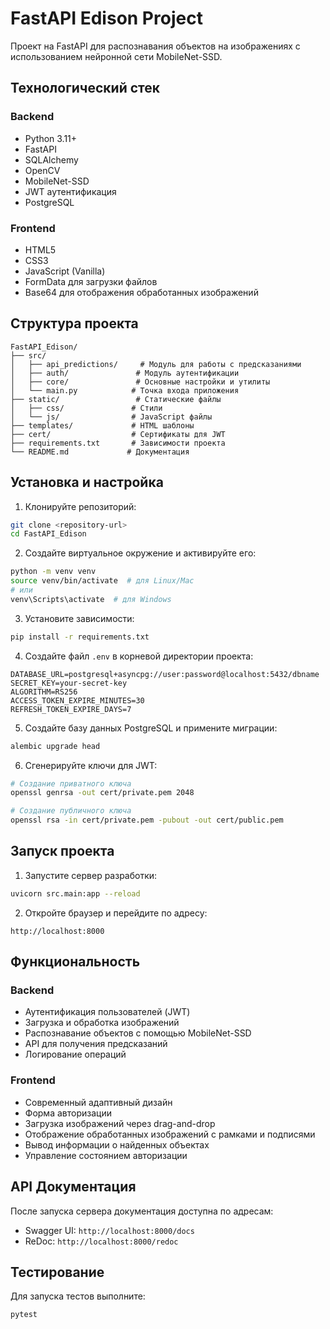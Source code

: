 # FastAPI Edison Project

Проект на FastAPI для распознавания объектов на изображениях с использованием нейронной сети MobileNet-SSD.

## Технологический стек

### Backend
- Python 3.11+
- FastAPI
- SQLAlchemy
- OpenCV
- MobileNet-SSD
- JWT аутентификация
- PostgreSQL

### Frontend
- HTML5
- CSS3
- JavaScript (Vanilla)
- FormData для загрузки файлов
- Base64 для отображения обработанных изображений

## Структура проекта

```
FastAPI_Edison/
├── src/
│   ├── api_predictions/     # Модуль для работы с предсказаниями
│   ├── auth/               # Модуль аутентификации
│   ├── core/               # Основные настройки и утилиты
│   └── main.py            # Точка входа приложения
├── static/                 # Статические файлы
│   ├── css/               # Стили
│   └── js/                # JavaScript файлы
├── templates/             # HTML шаблоны
├── cert/                  # Сертификаты для JWT
├── requirements.txt       # Зависимости проекта
└── README.md             # Документация
```

## Установка и настройка

1. Клонируйте репозиторий:
```bash
git clone <repository-url>
cd FastAPI_Edison
```

2. Создайте виртуальное окружение и активируйте его:
```bash
python -m venv venv
source venv/bin/activate  # для Linux/Mac
# или
venv\Scripts\activate  # для Windows
```

3. Установите зависимости:
```bash
pip install -r requirements.txt
```

4. Создайте файл `.env` в корневой директории проекта:
```env
DATABASE_URL=postgresql+asyncpg://user:password@localhost:5432/dbname
SECRET_KEY=your-secret-key
ALGORITHM=RS256
ACCESS_TOKEN_EXPIRE_MINUTES=30
REFRESH_TOKEN_EXPIRE_DAYS=7
```

5. Создайте базу данных PostgreSQL и примените миграции:
```bash
alembic upgrade head
```

6. Сгенерируйте ключи для JWT:
```bash
# Создание приватного ключа
openssl genrsa -out cert/private.pem 2048

# Создание публичного ключа
openssl rsa -in cert/private.pem -pubout -out cert/public.pem
```

## Запуск проекта

1. Запустите сервер разработки:
```bash
uvicorn src.main:app --reload
```

2. Откройте браузер и перейдите по адресу:
```
http://localhost:8000
```

## Функциональность

### Backend
- Аутентификация пользователей (JWT)
- Загрузка и обработка изображений
- Распознавание объектов с помощью MobileNet-SSD
- API для получения предсказаний
- Логирование операций

### Frontend
- Современный адаптивный дизайн
- Форма авторизации
- Загрузка изображений через drag-and-drop
- Отображение обработанных изображений с рамками и подписями
- Вывод информации о найденных объектах
- Управление состоянием авторизации

## API Документация

После запуска сервера документация доступна по адресам:
- Swagger UI: `http://localhost:8000/docs`
- ReDoc: `http://localhost:8000/redoc`

## Тестирование

Для запуска тестов выполните:
```bash
pytest
```
